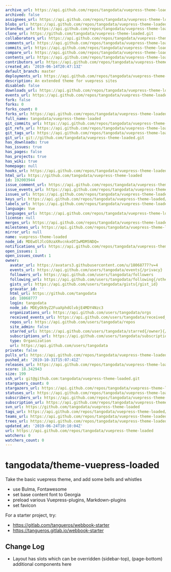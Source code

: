 ```yaml
---
archive_url: https://api.github.com/repos/tangodata/vuepress-theme-loaded/{archive_format}{/ref}
archived: false
assignees_url: https://api.github.com/repos/tangodata/vuepress-theme-loaded/assignees{/user}
blobs_url: https://api.github.com/repos/tangodata/vuepress-theme-loaded/git/blobs{/sha}
branches_url: https://api.github.com/repos/tangodata/vuepress-theme-loaded/branches{/branch}
clone_url: https://github.com/tangodata/vuepress-theme-loaded.git
collaborators_url: https://api.github.com/repos/tangodata/vuepress-theme-loaded/collaborators{/collaborator}
comments_url: https://api.github.com/repos/tangodata/vuepress-theme-loaded/comments{/number}
commits_url: https://api.github.com/repos/tangodata/vuepress-theme-loaded/commits{/sha}
compare_url: https://api.github.com/repos/tangodata/vuepress-theme-loaded/compare/{base}...{head}
contents_url: https://api.github.com/repos/tangodata/vuepress-theme-loaded/contents/{+path}
contributors_url: https://api.github.com/repos/tangodata/vuepress-theme-loaded/contributors
created_at: '2019-06-14T20:47:13Z'
default_branch: master
deployments_url: https://api.github.com/repos/tangodata/vuepress-theme-loaded/deployments
description: An extended theme for vuepress sites
disabled: false
downloads_url: https://api.github.com/repos/tangodata/vuepress-theme-loaded/downloads
events_url: https://api.github.com/repos/tangodata/vuepress-theme-loaded/events
fork: false
forks: 0
forks_count: 0
forks_url: https://api.github.com/repos/tangodata/vuepress-theme-loaded/forks
full_name: tangodata/vuepress-theme-loaded
git_commits_url: https://api.github.com/repos/tangodata/vuepress-theme-loaded/git/commits{/sha}
git_refs_url: https://api.github.com/repos/tangodata/vuepress-theme-loaded/git/refs{/sha}
git_tags_url: https://api.github.com/repos/tangodata/vuepress-theme-loaded/git/tags{/sha}
git_url: git://github.com/tangodata/vuepress-theme-loaded.git
has_downloads: true
has_issues: true
has_pages: false
has_projects: true
has_wiki: true
homepage: null
hooks_url: https://api.github.com/repos/tangodata/vuepress-theme-loaded/hooks
html_url: https://github.com/tangodata/vuepress-theme-loaded
id: 192003944
issue_comment_url: https://api.github.com/repos/tangodata/vuepress-theme-loaded/issues/comments{/number}
issue_events_url: https://api.github.com/repos/tangodata/vuepress-theme-loaded/issues/events{/number}
issues_url: https://api.github.com/repos/tangodata/vuepress-theme-loaded/issues{/number}
keys_url: https://api.github.com/repos/tangodata/vuepress-theme-loaded/keys{/key_id}
labels_url: https://api.github.com/repos/tangodata/vuepress-theme-loaded/labels{/name}
language: Vue
languages_url: https://api.github.com/repos/tangodata/vuepress-theme-loaded/languages
license: null
merges_url: https://api.github.com/repos/tangodata/vuepress-theme-loaded/merges
milestones_url: https://api.github.com/repos/tangodata/vuepress-theme-loaded/milestones{/number}
mirror_url: null
name: vuepress-theme-loaded
node_id: MDEwOlJlcG9zaXRvcnkxOTIwMDM5NDQ=
notifications_url: https://api.github.com/repos/tangodata/vuepress-theme-loaded/notifications{?since,all,participating}
open_issues: 1
open_issues_count: 1
owner:
  avatar_url: https://avatars3.githubusercontent.com/u/18068777?v=4
  events_url: https://api.github.com/users/tangodata/events{/privacy}
  followers_url: https://api.github.com/users/tangodata/followers
  following_url: https://api.github.com/users/tangodata/following{/other_user}
  gists_url: https://api.github.com/users/tangodata/gists{/gist_id}
  gravatar_id: ''
  html_url: https://github.com/tangodata
  id: 18068777
  login: tangodata
  node_id: MDEyOk9yZ2FuaXphdGlvbjE4MDY4Nzc3
  organizations_url: https://api.github.com/users/tangodata/orgs
  received_events_url: https://api.github.com/users/tangodata/received_events
  repos_url: https://api.github.com/users/tangodata/repos
  site_admin: false
  starred_url: https://api.github.com/users/tangodata/starred{/owner}{/repo}
  subscriptions_url: https://api.github.com/users/tangodata/subscriptions
  type: Organization
  url: https://api.github.com/users/tangodata
private: false
pulls_url: https://api.github.com/repos/tangodata/vuepress-theme-loaded/pulls{/number}
pushed_at: '2019-10-31T15:07:41Z'
releases_url: https://api.github.com/repos/tangodata/vuepress-theme-loaded/releases{/id}
score: 18.342943
size: 199
ssh_url: git@github.com:tangodata/vuepress-theme-loaded.git
stargazers_count: 0
stargazers_url: https://api.github.com/repos/tangodata/vuepress-theme-loaded/stargazers
statuses_url: https://api.github.com/repos/tangodata/vuepress-theme-loaded/statuses/{sha}
subscribers_url: https://api.github.com/repos/tangodata/vuepress-theme-loaded/subscribers
subscription_url: https://api.github.com/repos/tangodata/vuepress-theme-loaded/subscription
svn_url: https://github.com/tangodata/vuepress-theme-loaded
tags_url: https://api.github.com/repos/tangodata/vuepress-theme-loaded/tags
teams_url: https://api.github.com/repos/tangodata/vuepress-theme-loaded/teams
trees_url: https://api.github.com/repos/tangodata/vuepress-theme-loaded/git/trees{/sha}
updated_at: '2019-06-24T10:10:04Z'
url: https://api.github.com/repos/tangodata/vuepress-theme-loaded
watchers: 0
watchers_count: 0
---
```

# tangodata/theme-vuepress-loaded

Take the basic vuepress theme, and add some bells and whistles

- use Bulma, Fontawesome
- set base content font to Georgia
- preload various Vuepress-plugins, Markdown-plugins
- set favicon

For a starter project, try:

- https://gitlab.com/tangueros/webbook-starter
- https://tangueros.gitlab.io/webbook-starter


## Change Log

- Layout has slots which can be overridden
  (sidebar-top), (page-bottom)
  additional components here
